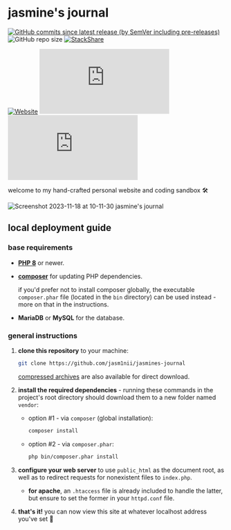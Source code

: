 # jasmine's journal

[![GitHub commits since latest release (by SemVer including pre-releases)](https://img.shields.io/github/commits-since/jasm1nii/jasmines-journal/latest/main?logo=github&labelColor=rebeccapurple&color=mediumpurple)](https://github.com/jasm1nii/jasmines-journal/commits/main) ![GitHub repo size](https://img.shields.io/github/repo-size/jasm1nii/jasmines-journal?logo=git&labelColor=rebeccapurple&color=mediumpurple)
 [![StackShare](http://img.shields.io/badge/tech-stack-0690fa.svg?style=flat&labelColor=rebeccapurple&color=mediumpurple&logo=stackshare)](https://stackshare.io/jasm1nii/jasmines-journal)
 
[![Website](https://img.shields.io/website?up_color=seagreen&down_color=palevioletred&url=https://jasm1nii.xyz/&labelColor=rebeccapurple)](https://jasm1nii.xyz/) [![Chromium HSTS preload](https://img.shields.io/hsts/preload/jasm1nii.xyz?logo=googlechrome&labelColor=rebeccapurple&color=seagreen)](https://hstspreload.org/?domain=jasm1nii.xyz) [![Mozilla HTTP Observatory Grade](https://img.shields.io/mozilla-observatory/grade-score/jasm1nii.xyz?logo=mozilla&labelColor=rebeccapurple&color=seagreen)](https://observatory.mozilla.org/analyze/jasm1nii.xyz)

welcome to my hand-crafted personal website and coding sandbox 🛠

![Screenshot 2023-11-18 at 10-11-30 jasmine's journal](https://github.com/jasm1nii/jasmines-journal/assets/67263692/f8b1c36a-b865-43de-b3d2-6eac233c9f89)

## local deployment guide

### base requirements

- [**PHP 8**](https://www.php.net/) or newer.

- [**composer**](https://getcomposer.org/) for updating PHP dependencies.
    
    if you'd prefer not to install composer globally, the executable `composer.phar` file (located in the `bin` directory) can be used instead - more on that in the instructions.

- **MariaDB** or **MySQL** for the database.

### general instructions

1. **clone this repository** to your machine:

    ```bash
    git clone https://github.com/jasm1nii/jasmines-journal
    ```

    [compressed archives](https://github.com/jasm1nii/jasmines-journal/releases) are also available for direct download.

2. **install the required dependencies** - running these commands in the project's root directory should download them to a new folder named `vendor`:

    - option #1 - via `composer` (global installation):

        ```bash
        composer install
        ```

    - option #2 - via `composer.phar`:

        ```bash
        php bin/composer.phar install
        ```

2. **configure your web server** to use `public_html` as the document root, as well as to redirect requests for nonexistent files to `index.php`.

    - **for apache**, an `.htaccess` file is already included to handle the latter, but ensure to set the former in your `httpd.conf` file.


3. **that's it!** you can now view this site at whatever localhost address you've set 👾
